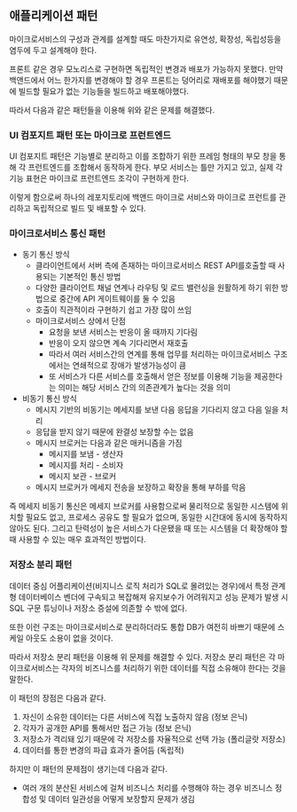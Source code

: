 ## 애플리케이션 패턴

마이크로서비스의 구성과 관계를 설계할 때도 마찬가지로 유연성, 확장성, 독립성등을 염두에 두고 설계해야 한다.

프론트 같은 경우 모노리스로 구현하면 독립적인 변경과 배포가 가능하지 못했다. 만약 백앤드에서 어느 한가지를 변경해야 할 경우 프론트는 덩어리로 재배포를 해야했기 때문에 빌드할 필요가 없는 기능들을 빌드하고 배포해야했다. 

따라서 다음과 같은 패턴들을 이용해 위와 같은 문제를 해결했다.



### UI 컴포지트 패턴 또는 마이크로 프런트엔드

UI 컴포지트 패턴은 기능별로 분리하고 이를 조합하기 위한 프레임 형태의 부모 창을 통해 각 프런트엔드를 조합해서 동작하게 한다. 부모 서비스는 틀만 가지고 있고, 실제 각 기능 표현은 마이크로 프런트엔드 조각이 구현하게 한다. 

이렇게 함으로써 하나의 레포지토리에 백앤드 마이크로 서비스와 마이크로 프런트를 관리하고 독립적으로 빌드 및 배포할 수 있다.



### 마이크로서비스 통신 패턴

* 동기 통신 방식
  * 클라이언트에서 서버 측에 존재하는 마이크로서비스 REST API를호출할 때 사용되는 기본적인 통신 방법
  * 다양한 클라이언트 채널 연계나 라우팅 및 로드 밸런싱을 원활하게 하기 위한 방법으로 중간에 API 게이트웨이를 둘 수 있음
  * 호출이 직관적이라 구현하기 쉽고 가장 많이 쓰임
  * 마이크로서비스 상에서 단점
    * 요청을 보낸 서비스는 반응이 올 때까지 기다림
    * 반응이 오지 않으면 계속 기다리면서 재호출
    * 따라서 여러 서비스간의 연계를 통해 업무를 처리하는 마이크로서비스 구조에서는 연쇄적으로 장애가 발생가능성이 큼
    * 또 서비스가 다른 서비스를 호출해서 얻은 정보를 이용해 기능을 제공한다는 의미는 해당 서비스 간의 의존관계가 높다는 것을 의미
* 비동기 통신 방식
  * 메시지 기반의 비동기는 메세지를 보낸 다음 응답을 기다리지 않고 다음 일을 처리
  * 응답을 받지 않기 때문에 완결성 보장할 수는 없음
  * 메시지 브로커는 다음과 같은 매커니즘을 가짐
    * 메시지를 보냄 - 생산자
    * 메시지를 처리 - 소비자
    * 메시지 보관 - 브로커
  * 메시지 브로커가 메세지 전송을 보장하고 확장을 통해 부하를 막음

즉 메세지 비동기 통신은 메세지 브로커를 사용함으로써 물리적으로 동일한 시스템에 위치할 필요도 없고, 프로세스 공유도 할 필요가 없으며, 동일한 시간대에 동시에 동작하지 않아도 된다. 그리고 탄력성이 높은 서비스가 다운됐을 때 또는 시스템을 더 확장해야 할 때 사용할 수 있는 매우 효과적인 방법이다.



### 저장소 분리 패턴

데이터 중심 어플리케이션(비지니스 로직 처리가 SQL로 몰려있는 경우)에서 특정 관계형 데이터베이스 벤더에 구속되고 복잡해져 유지보수가 어려워지고 성능 문제가 발생 시 SQL 구문 튜닝이나 저장소 증설에 의존할 수 밖에 없다.

또한 이런 구조는 마이크로서비스로 분리하더라도 통합 DB가 여전히 바쁘기 때문에 스케일 아웃도 소용이 없을 것이다.

따라서 저장소 분리 패턴을 이용해 위 문제를 해결할 수 있다. 저장소 분리 패턴은 각 마이크로서비스는 각자의 비즈니스를 처리하기 위한 데이터를 직접 소유해야 한다는 것을 말한다.

 이 패턴의 장점은 다음과 같다.

1. 자신이 소유한 데이터는 다른 서비스에 직접 노출하지 않음 (정보 은닉)
2. 각자가 공개한 API를 통해서만 접근 가능 (정보 은닉)
3. 저장소가 격리돼 있기 때문에 각 저장소를 자율적으로 선택 가능 (폴리글랏 저장소)
4. 데이터를 통한 변경의 파급 효과가 줄어듬 (독립적)

하지만 이 패턴의 문제점이 생기는데 다음과 같다.

* 여러 개의 분산된 서비스에 걸쳐 비즈니스 처리를 수행해야 하는 경우 비즈니스 정합성 및 데이터 일관성을 어떻게 보장할지 문제가 생김
